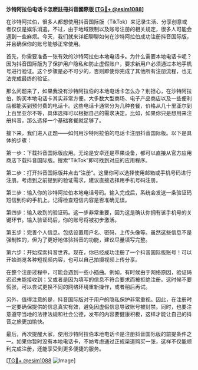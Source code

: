 **沙特阿拉伯电话卡怎麽註冊抖音國際版 [[TG💪+ @esim1088](https://t.me/s/esim1088)]**

在沙特阿拉伯，很多人都想使用抖音国际版（TikTok）来记录生活、分享创意或者仅仅是娱乐消遣。不过，由于地域限制以及账号注册的相关规定，很多人可能会遇到一些麻烦。今天，我们就来详细聊聊如何在沙特阿拉伯成功注册抖音国际版，并且确保你的账号能够正常使用。

首先，你需要准备一张有效的沙特阿拉伯本地电话卡。为什么需要本地电话卡呢？因为抖音国际版为了保护用户隐私和防止虚假账户，要求新用户必须通过本地手机号进行验证。这个步骤是必不可少的，否则即使你完成了其他所有注册流程，也无法完成最终的验证。

那么问题来了，如果我没有沙特阿拉伯的本地电话卡怎么办？别担心，在沙特阿拉伯，购买本地电话卡其实非常方便。大多数大型商场、电子产品商店以及一些便利店都能买到预付费的电话卡。这些电话卡通常分为几种套餐，价格从几十里亚尔到上百里亚尔不等，具体选择可以根据自己的需求决定。比如，如果你只是想用来注册抖音，那么选择一个基础套餐就足够了。

接下来，我们进入正题——如何用沙特阿拉伯的电话卡注册抖音国际版。以下是具体的步骤：

第一步：下载抖音国际版应用。无论是安卓还是苹果设备，都可以直接从官方应用商店下载抖音国际版。搜索“TikTok”即可找到对应的应用程序。

第二步：打开抖音国际版并点击“注册”。这里你可以选择使用邮箱或手机号码进行注册。考虑到之前提到的验证需求，建议直接选择用手机号码注册。

第三步：输入你的沙特阿拉伯本地电话号码。输入完成后，系统会发送一条验证码短信到你的手机上。记得检查短信内容是否准确无误。

第四步：输入收到的验证码。这一步非常重要，因为这是确认你拥有该手机号的关键环节。输入验证码后，你的账号将被初步激活。

第五步：完善个人信息。包括设置用户名、密码，上传头像等。虽然这些信息不是强制性的，但为了更好地体验抖音的功能，建议尽量填写完整。

第六步：开始探索抖音世界。现在，你已经成功注册了一个抖音国际版账号！可以开始浏览各种短视频内容，也可以自己拍摄视频上传分享。

在整个注册过程中，可能会遇到一些小插曲。例如，有时候由于网络原因，验证码迟迟未能接收到；又或者是因为填写的信息不符合要求而被拒绝注册。这时候不要慌张，可以尝试更换不同的网络环境重新操作，或者稍后再试。

另外，值得注意的是，抖音国际版对于用户的隐私保护非常重视。因此，在注册时一定要确保提供的信息真实有效，避免因虚假信息导致账号被封禁。同时，也要注意遵守当地的法律法规和社会公德，发布的内容要健康积极，这样才能让自己的抖音之旅更加愉快。

最后，再次提醒大家，使用沙特阿拉伯本地电话卡是注册抖音国际版的前提条件之一。如果你暂时没有本地电话卡，不妨考虑通过正规渠道购买一张，这样不仅能顺利完成注册，还能享受到更多便捷的服务。

[[TG💪+ @esim1088](https://t.me/s/esim1088) ![Image](https://i.postimg.cc/4NQfJmqS/Snipaste-2025-05-13-00-14-12.png)]